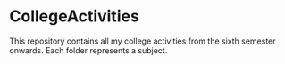 # CollegeActivities
This repository contains all my college activities from the sixth semester onwards. Each folder represents a subject.
